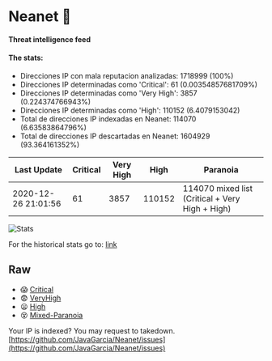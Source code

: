 # Neanet :hocho:
#### Threat intelligence feed
#### The stats:

- Direcciones IP con mala reputacion analizadas: 1718999 (100%)
- Direcciones IP determinadas como 'Critical':  61 (0.00354857681709%)
- Direcciones IP determinadas como 'Very High':  3857 (0.224374766943%)
- Direcciones IP determinadas como 'High':  110152 (6.4079153042)
- Total de direcciones IP indexadas en Neanet:  114070 (6.63583864796%)
- Total de direcciones IP descartadas en Neanet:  1604929 (93.364161352%)

| Last Update | Critical | Very High | High | Paranoia |
| --- | --- | --- | --- | --- |
| 2020-12-26 21:01:56 | 61 | 3857 | 110152 | 114070 mixed list (Critical + Very High + High)|

![Stats](https://docs.google.com/spreadsheets/d/e/2PACX-1vSnaNMIXVabIpDJjufMlzH7poXnshF3mgd8Is1g9ytUEzVsP5my4Trn8f-xkoLLQ38xpL3HtmUexLo6/pubchart?oid=501124687&format=image)

For the historical stats go to: [link](/stats.csv)
## Raw
- :scream: [Critical](https://raw.githubusercontent.com/JavaGarcia/Neanet/master/blacklists/neanet_critical.txt)
- :fearful: [VeryHigh](https://raw.githubusercontent.com/JavaGarcia/Neanet/master/blacklists/neanet_veryHigh.txtt)
- :frowning: [High](https://raw.githubusercontent.com/JavaGarcia/Neanet/master/blacklists/neanet_high.txt)
- :dizzy_face: [Mixed-Paranoia](https://raw.githubusercontent.com/JavaGarcia/Neanet/master/blacklists/neanet_all.txt)


Your IP is indexed? You may request to takedown. [https://github.com/JavaGarcia/Neanet/issues](https://github.com/JavaGarcia/Neanet/issues)





















































































































































































































































































































































































































































































































































































































































































































































































































































































































































































































































































































































































































































































































































































































































































































































































































































































































































































































































































































































































































































































































































































































































































































































































































































































































































































































































































































































































































































































































































































































































































































































































